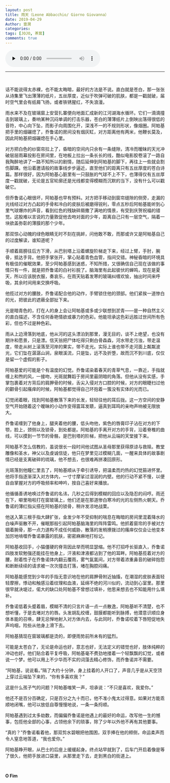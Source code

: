 ```yaml
---
layout: post
title: 雨天（Leone Abbacchio/ Giorno Giovanna）
date: 2019-04-29
Author: 壹澗
categories: 
tags: [JOJO, 茶茸]
comments: true
--- 
```


<audio id="audio" controls="" preload="none">
      <source id="mp3" src="http://qiniu.cloud.fandong.me/Music_iP%E8%B5%B5%E9%9C%B2%20-%20%E7%A6%BB%E6%AD%8C%20%28Live%29.mp3">
      </audio>

***

<br/>

话不能说得太赤裸，也不能太晦暗，最好的方法是不说。直白就是苍白，那一张张从诗集里飞出薄薄的纸片，五丝厚度，近似于吹弹可破的肌肤，都是一戳就破，届时空气里会有纸屑飞扬，或者铁锈猩红，不失浪漫。

雨水来不及在玻璃窗上安营扎寨便向地面汇成新的江河湖海水循环。它们一滴滴撞击到玻璃上，奏响某种沉闷单调的打击乐器，苍白的薄薄纸片上倒映出落得很低的音符，中心向下坠，而影子向周围化开，深浅不一的不规则形状，像烟圈。阿帕基把手里的烟碾熄了，乔鲁诺的房间没有烟灰缸，对方距离他有两米，他鞭长莫及，因此阿帕基把烟碾熄在手心里。

对方把白色的纱窗帘拉上了，昏暗的空间内只余有一条缝隙，清冷而暧昧的天光冲破层层雨幕投影在房间里，在地板上拉出一条长长的线，酷似电影胶卷滚了一路自我陶醉地讲了一路不知所以的剧情，随后延伸到阿帕基的脚下，再往上一些就会割伤脚踝。他沿着邀请般的故事线步步逼近，直至他们的距离只有五丝厚度的苍白诗篇。那样很好，因为阿帕基心脏里有一只鼓胀的气球不上不下，也薄得仅有五丝厚度一戳就破，无论是五官轮廓还是光线都变得模糊而沉默的当下，没有什么可以戳破它。

但乔鲁诺心眼很坏，阿帕基也早有预料。对方把手移动到窗帘缝隙的侧旁，走漏的光线经过对方凸起的手骨和冷白的皮肤后被磨得锐利，零点五秒后阿帕基能听到心里气球爆炸的声音，看到红色的残缺碎屑撒了满地的情景，有受到庆贺祝福的错觉。这股难以言说的力量敦促他去吻对面的少年，距离自己只有一层空气，隔着一块欲盖弥彰的薄膜的那个少年。

那双惊心动魄的绿色眼睛无时不刻在挑衅，问他敢不敢，而那或许又是阿帕基自己的过度解读，谁知道呢？

手顺着肩膀往后方下滑，从巴别塔上沿着螺旋阶梯走下来，经过上臂，手肘，腕骨，抵达手背。他把手掌张开，掌心贴着青色血管，指间交错。神秘昏暗的环境具有极佳的催眠效果，至少阿帕基感到迷惑，不知所措，又很确信自己现在该做的事情只有一件，就是把乔鲁诺的白衬衫脱了。脑海里有此起彼伏的蝉鸣，现在是夏天，所以应该脱衣服，奏哀乐，在雨天贴着发寒的玻璃纠缠欢愉，抽出时间来呼吸，其余时间用来交换呼吸。

他揽过对方的腰肢，乔鲁诺配合他的动作，手臂锁住他的颈部。他们紧挨一道惨白的光，把彼此的遮蔽全部扯下来。

光是暗青色的，打在人的身上会让阿帕基或多或少联想到淤青——是一种自然主义的直白描述，不含任何香艳情欲或暴力的色彩。他能坦承这色彩远胜过世间所有色彩，但也不过是种色彩。

雨从上边滑落到地底，他从河的这头漂泊到那里，漫无目的，谈不上绝望，也没有期许和愿景，只是漂。信天翁把尸体吃得只剩白骨森森，河水带走污浊，带走温度，带走从树上滚落至河岸的果实，带不走光。实际上谁也带不走河面上粼粼波光，它们坠在潺潺山涧，泉眼溪流，只是坠，远不及折堕，故而沉不到川底，仅仅是留一个虚假的影子。

阿帕基爱的可能是个有温度的幻觉。乔鲁诺染着春天的青草气息，一靠近，手指就缠上和煦的风，一接吻，光斑就舞蹈于房间里最阴暗的角落。但他从没有实感，手掌包裹着对方背后的肩胛骨的时候，舌尖入侵对方口腔的时候，对方的眼睫扫过他的颧骨引起瘙痒的时候，阿帕基都觉得自己环抱着一簇没有实体的光而已。

幻觉闭着眼，找到阿帕基散落下来的长发，轻轻往他的耳后拢。这一方空间的安静空气开始随着这个暧昧的小动作变得震耳发聩，逼真到耳鸣的亲吻声响被无限放大。

乔鲁诺缠到了他身上，腿夹着他的腰，低头吻他，紫色的唇膏印子沾在对方的下颚，脸上，颈侧以及锁骨，到处都是。阿帕基的手离开对方的手背，沿着脊椎的曲线，可以摸到一节节的骨骼，是巴别塔的阶梯，把他从云端的天堂接下来。

阿帕基不怎么信教的，虽说很长一段时间他试图从圣母那里获得原谅与救赎。教堂雕像和圣水，神父以及虔诚信徒，他只在梦里见过模糊几面，一醒来具体的故事剧情已经是支离破碎的琉璃，他不想去，也很难再拼凑回原形。

光斑落到他瞳仁里去了，阿帕基顺从于牵引诱导，把温柔而灼热的幻觉箍进怀里。他将手指逐渐深入对方体内，一寸寸摩挲过湿润的内壁。他的行动不紧不慢，以便自由掌握对方的呼吸频率和呻吟，按自己喜好来播放。

他循循善诱地唤过乔鲁诺的名讳，几秒之后得到模糊的回应以及隐忍的闷哼。雨还在下，噼里啪啦打在窗玻璃上，他们还是在那道惨白寒冷的光的左侧热火朝天。乔鲁诺的薄红指尖搭在阿帕基的锁骨，稍许发凉地战栗。

他送入第三根手指大肆扩张，金发少年不受抑制的喘息在晦暗的房间里混着降水的白噪声驱散不开，催眠那般引起阿帕基脑海里的阵阵雷鸣。他抓着窗帘的手被对方锢着腕骨，那一点力道构不成任何威胁，散落的发梢撩拨过的瘙痒仅仅会让他变本加厉地啃噬乔鲁诺暴露的肌肤，密密麻麻地打标记。

阿帕基收回手，小猫僵硬的脊背因此举而明显瑟缩。他不打招呼长驱直入，乔鲁诺四肢发软勉强还能挂在他身上，汗液和津液都沾到了他的耳畔。阿帕基揽着对方的腰，耐着性子在乔鲁诺体内翻云覆雨，雾气氤氲间，对方带着浓重鼻音的破碎抱怨和断断续续的请求被一次次撞击打落，堵在胸腔闷痛。

阿帕基能感觉到少年的手指无意识地在他的肩胛骨附近抽搐，在潮湿的皮肤表面轻轻摩擦，悸动和触感沿着纹理和血液，延绵不绝的河川似的，流动到心室里。那里很早就决堤过，偌大的缺口处阿帕基不曾想过填补，他思来想去也不知能用什么填补。

乔鲁诺低着头蹙着眉，模糊不清的只言片语一点一点散逸，阿帕基听不清楚，也不想听懂，于是去堵对方的唇。头发胡乱绞缠，鼓膜都能听到脉搏，他潜意识顺应身体本能的召唤，肆无忌惮地射入对方体内去，与此同时，乔鲁诺咬着下唇短促地失声呜咽，险些从他身上滑下去。

阿帕基猜现在窗玻璃都是烫的，即便雨势前所未有的猛烈。

可能是太苍白了，无论是命运也好，意志也好，无法定义的错觉也好，肢体纯粹的冲动也好。他们贴合着平复呼吸，阿帕基毫不费劲地搂着一个轻飘飘的幻觉，或者说一个梦。他可以用上不少华而不实的词藻去精心修饰，而乔鲁诺并不需要。

“阿帕基，说说看。”隔了大约十分钟，身上挂着的人开口了，声音几乎是从天空顶上穿过云端坠下来的，“你有多喜欢我？”

这是什么孩子气的问题？阿帕基嗤笑一声，坦承说：“不只是喜欢，我爱你。”

他还不是百分百确定，只是百分之九十而已，他不准小鬼太过得意。如果对方能乖顺地闭嘴，他可以放低自尊慢慢地说，一条一条捋顺。

阿帕基遇到过太多劫数，而偏偏乔鲁诺是他遇上的最好的命运，改写他一生的憾事，包揽他全部的心事，占领他余下的琐事，除了少年以外他不再有其他要事。

“真的？”乔鲁诺看着他，那双剪水碧眼把他围困，双手捧在他的颊侧，命运柔声而令人窒息地答道，“我也爱你。”

阿帕基睁开眼，从巴士的后座上缓缓起身。终点站早就到了，后车门开启着像是等了很久，他把手放进口袋里，从那里走下去，走到黑白的街道上。

<br/>

**O Fim**
